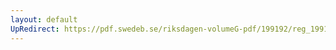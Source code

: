 ```yaml
---
layout: default
UpRedirect: https://pdf.swedeb.se/riksdagen-volumeG-pdf/199192/reg_199192/reg_199192_0209.pdf
---
```

